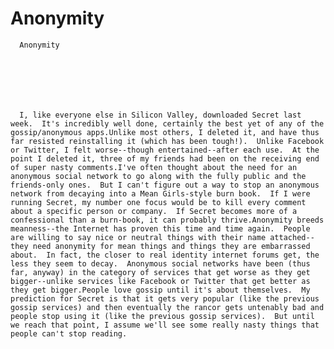 # Anonymity


    
  
    

    
      Anonymity

      
    
  

  
    
      I, like everyone else in Silicon Valley, downloaded Secret last week.  It's incredibly well done, certainly the best yet of any of the gossip/anonymous apps.Unlike most others, I deleted it, and have thus far resisted reinstalling it (which has been tough!).  Unlike Facebook or Twitter, I felt worse--though entertained--after each use.  At the point I deleted it, three of my friends had been on the receiving end of super nasty comments.I've often thought about the need for an anonymous social network to go along with the fully public and the friends-only ones.  But I can't figure out a way to stop an anonymous network from decaying into a Mean Girls-style burn book.  If I were running Secret, my number one focus would be to kill every comment about a specific person or company.  If Secret becomes more of a confessional than a burn-book, it can probably thrive.Anonymity breeds meanness--the Internet has proven this time and time again.  People are willing to say nice or neutral things with their name attached--they need anonymity for mean things and things they are embarrassed about.  In fact, the closer to real identity internet forums get, the less they seem to decay.  Anonymous social networks have been (thus far, anyway) in the category of services that get worse as they get bigger--unlike services like Facebook or Twitter that get better as they get bigger.People love gossip until it's about themselves.  My prediction for Secret is that it gets very popular (like the previous gossip services) and then eventually the rancor gets untenably bad and people stop using it (like the previous gossip services).  But until we reach that point, I assume we'll see some really nasty things that people can't stop reading.
    
  


  
